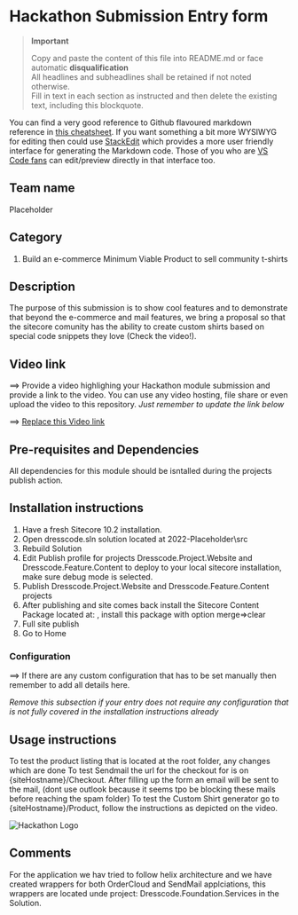 # Hackathon Submission Entry form

> __Important__  
> 
> Copy and paste the content of this file into README.md or face automatic __disqualification__  
> All headlines and subheadlines shall be retained if not noted otherwise.  
> Fill in text in each section as instructed and then delete the existing text, including this blockquote.

You can find a very good reference to Github flavoured markdown reference in [this cheatsheet](https://github.com/adam-p/markdown-here/wiki/Markdown-Cheatsheet). If you want something a bit more WYSIWYG for editing then could use [StackEdit](https://stackedit.io/app) which provides a more user friendly interface for generating the Markdown code. Those of you who are [VS Code fans](https://code.visualstudio.com/docs/languages/markdown#_markdown-preview) can edit/preview directly in that interface too.

## Team name
Placeholder

## Category
1.	Build an e-commerce Minimum Viable Product to sell community t-shirts 

## Description
The purpose of this submission is to show cool features and to demonstrate that beyond the e-commerce and mail features, we bring a proposal so that the sitecore comunity has the ability to create custom shirts based on special code snippets they love (Check the video!).


## Video link
⟹ Provide a video highlighing your Hackathon module submission and provide a link to the video. You can use any video hosting, file share or even upload the video to this repository. _Just remember to update the link below_

⟹ [Replace this Video link](#video-link)



## Pre-requisites and Dependencies

All dependencies for this module should be isntalled during the projects publish action.

## Installation instructions

1. Have a fresh Sitecore 10.2 installation.
2. Open dresscode.sln solution located at 2022-Placeholder\src
3. Rebuild Solution
4. Edit Publish profile for projects Dresscode.Project.Website and Dresscode.Feature.Content to deploy to your local sitecore installation, make sure debug mode is selected.
5. Publish Dresscode.Project.Website and Dresscode.Feature.Content projects
6. After publishing and site comes back install the Sitecore Content Package located at:  , install this package with option merge=>clear
7. Full site publish
8. Go to Home 

### Configuration
⟹ If there are any custom configuration that has to be set manually then remember to add all details here.

_Remove this subsection if your entry does not require any configuration that is not fully covered in the installation instructions already_

## Usage instructions
To test the product listing that is located at the root folder, any changes which are done 
To test Sendmail the url for the checkout for is on {siteHostname}/Checkout. After filling up the form an email will be sent to the mail, (dont use outlook because it seems tpo be blocking these mails before reaching the spam folder)
To test the Custom Shirt generator go to {siteHostname}/Product, follow the instructions as depicted on the video.



![Hackathon Logo](docs/images/hackathon.png?raw=true "Hackathon Logo")


## Comments
For the application we hav tried to follow helix architecture and we have created wrappers for both OrderCloud and SendMail applciations, this wrappers are located unde project: Dresscode.Foundation.Services in the Solution.

